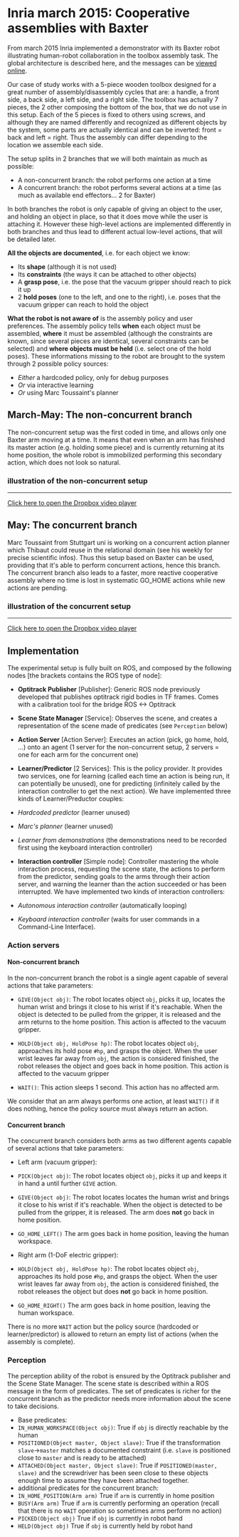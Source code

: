 # Inria march 2015: Cooperative assemblies with Baxter

From march 2015 Inria implemented a demonstrator with its Baxter robot illustrating human-robot collaboration in the toolbox assembly task. The global architecture is described here, and the messages can be  [viewed online](https://github.com/3rdHand-project/Inria/tree/master/common_packages/thr_coop_assembly/msg).

Our case of study works with a 5-piece wooden toolbox designed for a great number of assembly/disassembly cycles that are: a handle, a front side, a back side, a left side, and a right side. The toolbox has actually 7 pieces, the 2 other composing the bottom of the box, that we do not use in this setup. Each of the 5 pieces is fixed to others using screws, and although they are named differently and recognized as different objects by the system, some parts are actually identical and can be inverted: front = back and left = right. Thus the assembly can differ depending to the location we assemble each side.

The setup splits in 2 branches that we will both maintain as much as possible:

 - A non-concurrent branch: the robot performs one action at a time
 - A concurrent branch: the robot performs several actions at a time (as much as available end effectors... 2 for Baxter)

In both branches the robot is only capable of giving an object to the user, and holding an object in place, so that it does move while the user is attaching it. However these high-level actions are implemented differently in both branches and thus lead to different actual low-level actions, that will be detailed later.

**All the objects are documented**, i.e. for each object we know:

- Its **shape** (although it is not used)
- Its **constraints** (the ways it can be attached to other objects)
- A **grasp pose**, i.e. the pose that the vacuum gripper should reach to pick it up
- 2 **hold poses** (one to the left, and one to the right), i.e. poses that the vacuum gripper can reach to hold the object 

**What the robot is not aware of** is the assembly policy and user preferences. The assembly policy tells **when** each object must be assembled, **where** it must be assembled (although the constraints are known, since several pieces are identical, several constraints can be selected) and **where objects must be held** (i.e. select one of the hold poses). These informations missing to the robot are brought to the system through 2 possible policy sources:

- *Either* a hardcoded policy, only for debug purposes
- *Or* via interactive learning
- *Or* using Marc Toussaint's planner


## March-May: The non-concurrent branch
The non-concurrent setup was the first coded in time, and allows only one Baxter arm moving at a time. It means that even when an arm has finished its master action (e.g. holding some piece) and is currently returning at its home position, the whole robot is immobilized performing this secondary action, which does not look so natural.

### illustration of the non-concurrent setup
----------------------------------------------------

[Click here to open the Dropbox video player][2]

## May: The concurrent branch
Marc Toussaint from Stuttgart uni is working on a concurrent action planner which Thibaut could reuse in the relational domain (see his weekly for precise scientific infos). Thus this setup based on Baxter can be used, providing that it's able to perform concurrent actions, hence this branch. The concurrent branch also leads to a faster, more reactive cooperative assembly where no time is lost in systematic GO_HOME actions while new actions are pending.
 
### illustration of the concurrent setup
----------------------------------------------------

[Click here to open the Dropbox video player][3]

## Implementation

The experimental setup is fully built on ROS, and composed by the following nodes [the brackets contains the ROS type of node]:

 - **Optitrack Publisher** [Publisher]: Generic ROS node previously developed that publishes optitrack rigid bodies in TF frames. Comes with a calibration tool for the bridge ROS <-> Optitrack
 - **Scene State Manager** [Service]: Observes the scene, and creates a representation of the scene made of predicates (see `Perception` below)

 - **Action Server** [Action Server]: Executes an action (pick, go home, hold, ...) onto an agent (1 server for the non-concurrent setup, 2 servers = one for each arm for the concurrent one)
 - **Learner/Predictor** [2 Services]: This is the policy provider. It provides two services, one for learning (called each time an action is being run, it can potentially be unused), one for predicting (infinitely called by the interaction controller to get the next action). We have implemented three kinds of Learner/Preductor couples:
  - *Hardcoded predictor* (learner unused)
  - *Marc's planner* (learner unused)
  - *Learner from demonstrations* (the demonstrations need to be recorded first using the keyboard interaction controller)
 -  **Interaction controller** [Simple node]: Controller mastering the whole interaction process, requesting the scene state, the actions to perform from the predictor, sending goals to the arms through their action server, and warning the learner than the action succeeded or has been interrupted. We have implemented two kinds of interaction controllers:
  - *Autonomous interaction controller* (automatically looping)
  - *Keyboard interaction controller* (waits for user commands in a Command-Line Interface).


### Action servers
#### Non-concurrent branch
In the non-concurrent branch the robot is a single agent capable of several actions that take parameters:

- `GIVE(Object obj)`: The robot locates object `obj`, picks it up, locates the human wrist and brings it close to his wrist if it's reachable. When the object is detected to be pulled from the gripper, it is released and the arm returns to the home position. This action is affected to the vacuum gripper.

- `HOLD(Object obj, HoldPose hp)`: The robot locates object `obj`, approaches its hold pose `#hp`, and grasps the object. When the user wrist leaves far away from `obj`, the action is considered finished, the robot releases the object and goes back in home position. This action is affected to the vacuum gripper 

- `WAIT()`: This action sleeps 1 second. This action has no affected arm.

We consider that an arm always performs one action, at least `WAIT()` if it does nothing, hence the policy source must always return an action.

#### Concurrent branch
The concurrent branch considers both arms as two different agents capable of several actions that take parameters:

- Left arm (vacuum gripper):
 - `PICK(Object obj)`: The robot locates object `obj`, picks it up and keeps it in hand a until further `GIVE` action.

 - `GIVE(Object obj)`: The robot locates locates the human wrist and brings it close to his wrist if it's reachable. When the object is detected to be pulled from the gripper, it is released. The arm does **not** go back in home position.

 - `GO_HOME_LEFT()` The arm goes back in home position, leaving the human workspace.

- Right arm (1-DoF electric gripper):

 - `HOLD(Object obj, HoldPose hp)`: The robot locates object `obj`, approaches its hold pose `#hp`, and grasps the object. When the user wrist leaves far away from `obj`, the action is considered finished, the robot releases the object but does **not** go back in home position.

 - `GO_HOME_RIGHT()` The arm goes back in home position, leaving the human workspace.

There is no more `WAIT` action but the policy source (hardcoded or learner/predictor) is allowed to return an empty list of actions (when the assembly is complete).

### Perception
The perception ability of the robot is ensured by the Optitrack publisher and the Scene State Manager. The scene state is described within a ROS message in the form of predicates. The set of predicates is richer for the concurrent branch as the predictor needs more information about the scene to take decisions.
- Base predicates:
 - `IN_HUMAN_WORKSPACE(Object obj)`: True if `obj` is directly reachable by the human
 - `POSITIONED(Object master, Object slave)`: True if the transformation `slave`->`master` matches a documented constraint (i.e. `slave` is positioned close to `master` and is ready to be attached)
 - `ATTACHED(Object master, Object slave)`: True if `POSITIONED(master, slave)` and the screwdriver has been seen close to these objects enough time to assume they have been attached together.
- additional predicates for the concurrent branch:
 - `IN_HOME_POSITION(Arm arm)` True if `arm` is currently in home position
 - `BUSY(Arm arm)` True if `arm` is currently performing an operation (recall that there is no `WAIT` operation so sometimes arms perform no action)
 - `PICKED(Object obj)` True if `obj` is currently in robot hand
 - `HELD(Object obj)` True if `obj` is currently held by robot hand

[1]: https://www.youtube.com/watch?v=9XwqW_V0bDw
[2]: https://www.dropbox.com/s/6klnlafpoki0cs2/coop_assembly.mp4?dl=0
[3]: https://www.dropbox.com/s/a6eqy0ziptmniw5/concurrent_coop_assembly.mp4?dl=0
